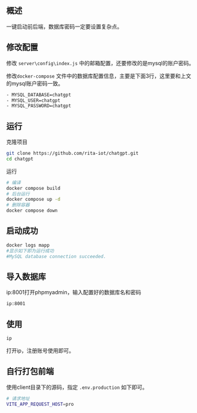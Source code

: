 ## 概述

一键启动前后端，数据库密码一定要设置复杂点。

## 修改配置

修改 `server\config\index.js` 中的邮箱配置，还要修改的是mysql的账户密码。

修改`docker-compose` 文件中的数据库配置信息，主要是下面3行，这里要和上文的mysql账户密码一致。

```bash
- MYSQL_DATABASE=chatgpt
- MYSQL_USER=chatgpt
- MYSQL_PASSWORD=chatgpt
```

## 运行

克隆项目

```bash
git clone https://github.com/rita-iot/chatgpt.git
cd chatgpt
```

运行

```bash
# 编译
docker compose build
# 后台运行
docker compose up -d
# 删除容器
docker compose down
```

## 启动成功

```bash
docker logs mapp
#显示如下即为运行成功
#MySQL database connection succeeded.
```

## 导入数据库

ip:8001打开phpmyadmin，输入配置好的数据库名和密码

```bash
ip:8001
```

## 使用

```bash
ip
```

打开ip，注册账号使用即可。

## 自行打包前端

使用client目录下的源码，指定 `.env.production` 如下即可。

```bash
# 请求地址
VITE_APP_REQUEST_HOST=pro
```

